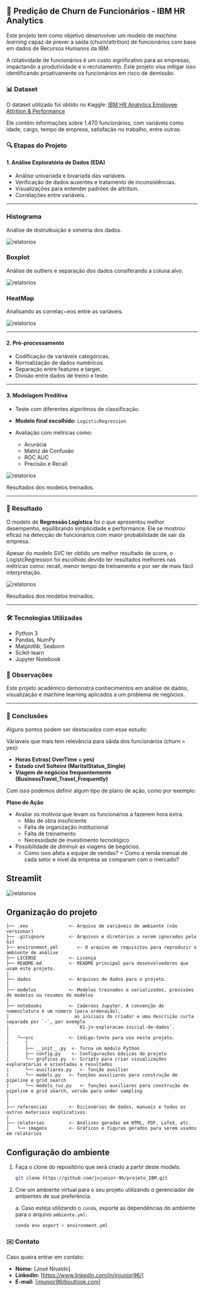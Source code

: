 ## 💼 Predição de Churn de Funcionários - IBM HR Analytics

Este projeto tem como objetivo desenvolver um modelo de *machine learning* capaz de prever a saída (churn/attrition) de funcionários com base em dados de Recursos Humanos da IBM. 

A rotatividade de funcionários é um custo significativo para as empresas, impactando a produtividade e o recrutamento. Este projeto visa mitigar isso identificando proativamente os funcionários em risco de demissão.

### 📊 Dataset

O dataset utilizado foi obtido no Kaggle:
[IBM HR Analytics Employee Attrition & Performance](https://www.kaggle.com/datasets/pavansubhasht/ibm-hr-analytics-attrition-dataset)

Ele contém informações sobre 1.470 funcionários, com variáveis como idade, cargo, tempo de empresa, satisfação no trabalho, entre outras.


### 🔍 Etapas do Projeto

#### 1. Análise Exploratória de Dados (EDA)

* Análise univariada e bivariada das variáveis.
* Verificação de dados ausentes e tratamento de inconsistências.
* Visualizações para entender padrões de attrition.
* Correlações entre variáveis.

---

### Histograma

Análise de distruibuição e simetria dos dados.

![relatorios](relatorios/imagens/histograma.png)

### Boxplot 

Análise de outliers e separação dos dados consiferando a coluna alvo.

![relatorios](relatorios/imagens/boxplot.png)

### HeatMap 

Analisando as correlaç~eos entre as variáveis.

![relatorios](relatorios/imagens/heatmap.png)

---

#### 2. Pré-processamento

* Codificação de variáveis categóricas.
* Normalização de dados numéricos.
* Separação entre features e target.
* Divisão entre dados de treino e teste.


---
#### 3. Modelagem Preditiva

* Teste com diferentes algoritmos de classificação.
* **Modelo final escolhido:** `LogisticRegression`
* Avaliação com métricas como:

  * Acurácia
  * Matriz de Confusão
  * ROC AUC
  * Precisão e Recall

![relatorios](relatorios/imagens/resultados_teste.png)

Resultados dos modelos treinados.

---

### 🧠 Resultado

O modelo de **Regressão Logística** foi o que apresentou melhor desempenho, equilibrando simplicidade e performance. Ele se mostrou eficaz na detecção de funcionários com maior probabilidade de sair da empresa.

Apesar do modelo SVC ter obtido um melhor resultado de score, o LogistcRegression foi escolhido devido ter resultados melhores nas métricas como: recall, menor tempo de treinamento e por ser de mais fácil interpretação.

![relatorios](relatorios/imagens/resultado_modelos.png)

Resultados dos modelos treinados.

---

### 🛠️ Tecnologias Utilizadas

* Python 3
* Pandas, NumPy
* Matplotlib, Seaborn
* Scikit-learn
* Jupyter Notebook

### 📌 Observações

Este projeto acadêmico demonstra conhecimentos em análise de dados, visualização e machine learning aplicados a um problema de negócios.

---

### 🧠 Conclusões

Alguns pontos podem ser destacados com esse estudo:

Váriaveis que mais tem relevância para sáida dos funcionários (churn = yes):
  - **Horas Extras( OverTime = yes)**
  - **Estado civil Solteiro (MaritalStatus_Single)**
  - **Viagem de negócios frequentemente (BusinessTravel_Travel_Frequently)**

Com isso podemos definir algum tipo de plano de ação, como por exemplo:

**Plano de Ação**

- Avaliar os motivos que levam os funcionários a fazerem hora extra.
    - Mão de obra insuficiente
    - Falta de organização institucional
    - Falta de treinamento
    - Necessidade de investimento tecnológico
- Possibilidade de diminuir as viagens de begócios.
    - Como isso afeta a equipe de vendas?
= Como a renda mensal de cada setor e nível da empresa se comparam com o mercado?


## Streamlit

![relatorios](relatorios/imagens/streamlit.mp4.gif)


## Organização do projeto

```
├── .env               <- Arquivo de variáveis de ambiente (não versionar)
├── .gitignore         <- Arquivos e diretórios a serem ignorados pelo Git
├── environment.yml       <- O arquivo de requisitos para reproduzir o ambiente de análise
├── LICENSE            <- Licença
├── README.md          <- README principal para desenvolvedores que usam este projeto.
|
├── dados              <- Arquivos de dados para o projeto.
|
├── modelos            <- Modelos treinados e serializados, previsões de modelos ou resumos de modelos
|
├── notebooks          <- Cadernos Jupyter. A convenção de nomenclatura é um número (para ordenação),
│                        as iniciais do criador e uma descrição curta separada por `-`, por exemplo
│                         `01-jn-exploracao-inicial-de-dados`.
│
|   └──src             <- Código-fonte para uso neste projeto.
|      │
|      ├── __init__.py  <- Torna um módulo Python
|      ├── config.py    <- Configurações básicas do projeto
|      └── graficos.py  <- Scripts para criar visualizações exploratórias e orientadas a resultados
|      └── auxiliares.py   <- função auxiliar
|      └── models.py   <- funções auxiliares para construção de pipeline e grid search
|      └── models_rus.py   <- funções auxiliares para construção de pipeline e grid search, versão para under sampling
|
|
├── referencias        <- Dicionários de dados, manuais e todos os outros materiais explicativos.
|
├── relatorios         <- Análises geradas em HTML, PDF, LaTeX, etc.
│   └── imagens        <- Gráficos e figuras gerados para serem usados em relatórios
```

## Configuração do ambiente

1. Faça o clone do repositório que será criado a partir deste modelo.

    ```bash
    git clone https://github.com/jnjunior-96/projeto_IBM.git
    ```

2. Crie um ambiente virtual para o seu projeto utilizando o gerenciador de ambientes de sua preferência.

    a. Caso esteja utilizando o `conda`, exporte as dependências do ambiente para o arquivo `ambiente.yml`:

      ```bash
      conda env export > environment.yml
      ```


### ✉️ Contato

Caso queira entrar em contato:

* **Nome:** \[José Nivaldo]
* **LinkedIn:** \[https://www.linkedin.com/in/jnjunior96/]
* **E-mail:** \[jnjunior96@outlook.com]
